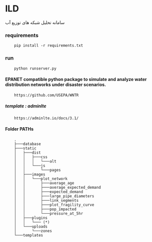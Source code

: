 # ILD
 سامانه تحلیل شبکه های توزیع آب 

### requirements

        pip install -r requirements.txt


### run

        python runserver.py


#### EPANET compatible python package to simulate and analyze water distribution networks under disaster scenarios.

        https://github.com/USEPA/WNTR                           

##### template : adminlte

        https://adminlte.io/docs/3.1/

#### Folder PATHs

        .
        ├───database
        ├───static
        │   ├───dist
        │   │   ├───css
        │   │   │   └───alt
        │   │   └───js
        │   │       └───pages
        │   ├───images
        │   │   └───plot_network
        │   │       ├───average_age
        │   │       ├───average_expected_demand
        │   │       ├───expected_demand
        │   │       ├───large_pipe_diameters
        │   │       ├───link_segments
        │   │       ├───plot_fragility_curve
        │   │       ├───pop_impacted
        │   │       └───pressure_at_5hr
        │   ├───plugins
        │   │   └─── (*)
        │   └───uploads
        │       └───zones
        └───templates